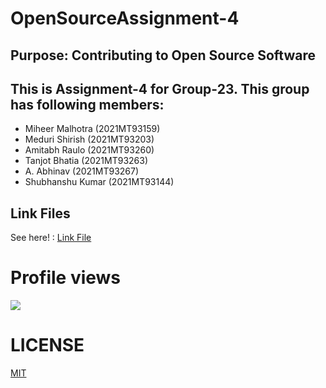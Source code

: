 # OpenSourceAssignment-4
## Purpose: Contributing to Open Source Software

## This is **Assignment-4** for Group-23. This group has following members:

 - Miheer Malhotra	(2021MT93159)
 - Meduri Shirish	(2021MT93203)
 - Amitabh Raulo	(2021MT93260)
 - Tanjot Bhatia	(2021MT93263)
 - A. Abhinav	(2021MT93267)
 - Shubhanshu Kumar (2021MT93144)

## Link Files
See here! : [Link File](link.html)

# Profile views
![](https://komarev.com/ghpvc/?username=your-github-username&color=blue&style=plastic)

# LICENSE

[MIT](LICENSE)

